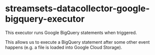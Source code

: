 # streamsets-datacollector-google-bigquery-executor

This executor runs Google BigQuery statements when triggered.

This allows us to execute a BigQuery statement after some other event happens (e.g. a file is loaded into Google Cloud Storage).

